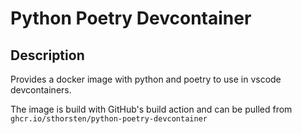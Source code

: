 # Python Poetry Devcontainer

## Description

Provides a docker image with python and poetry to use in vscode devcontainers.

The image is build with GitHub's build action and can be pulled from `ghcr.io/sthorsten/python-poetry-devcontainer`